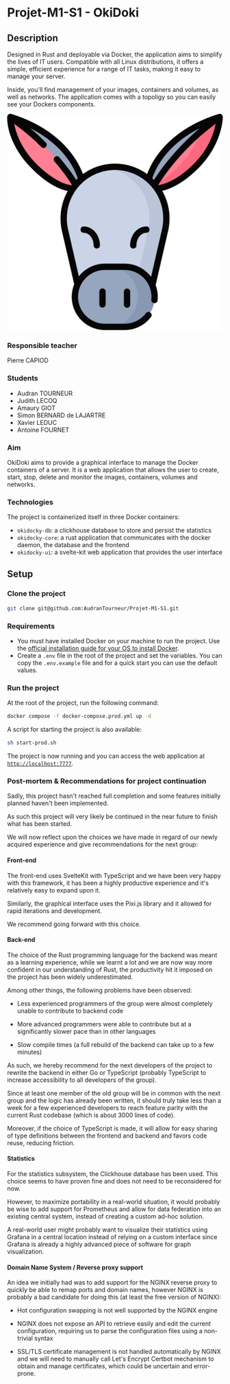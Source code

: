 # Projet-M1-S1 - OkiDoki

## Description

Designed in Rust and deployable via Docker, the application aims to simplify the lives of IT users. Compatible with all Linux distributions, it offers a simple, efficient experience for a range of IT tasks, making it easy to manage your server.

Inside, you'll find management of your images, containers and volumes, as well as networks. The application comes with a topoligy so you can easily see your Dockers components.


![alt text](https://github.com/AudranTourneur/Projet-M1-S1/blob/main/front/static/logo.png?raw=true)

### Responsible teacher

Pierre CAPIOD

### Students

- Audran TOURNEUR
- Judith LECOQ
- Amaury GIOT
- Simon BERNARD de LAJARTRE
- Xavier LEDUC
- Antoine FOURNET

### Aim

OkiDoki aims to provide a graphical interface to manage the Docker containers of a server. It is a web application that
allows the user to create, start, stop, delete and monitor the images, containers, volumes and networks.

### Technologies

The project is containerized itself in three Docker containers:

- `okidocky-db`: a clickhouse database to store and persist the statistics
- `okidocky-core`: a rust application that communicates with the docker daemon, the database and the frontend
- `okidocky-ui`: a svelte-kit web application that provides the user interface

## Setup

### Clone the project

```bash
git clone git@github.com:AudranTourneur/Projet-M1-S1.git
```

### Requirements

- You must have installed Docker on your machine to run the project.
Use the [official installation guide for your OS to install Docker](https://docs.docker.com/engine/install/).
- Create a `.env` file in the root of the project and set the variables. You can copy the `.env.example` file and for a quick start you can use the default values.

### Run the project

At the root of the project, run the following command:

```bash
docker compose -f docker-compose.prod.yml up -d
```

A script for starting the project is also available:

```bash
sh start-prod.sh
```

The project is now running and you can access the web application at [`http://localhost:7777`](http://localhost:7777).

### Post-mortem & Recommendations for project continuation 

Sadly, this project hasn't reached full completion and some features initially planned haven't been implemented.  

As such this project will very likely be continued in the near future to finish what has been started. 

We will now reflect upon the choices we have made in regard of our newly acquired experience and give recommendations for the next group: 

  

#### Front-end 

The front-end uses SvelteKit with TypeScript and we have been very happy with this framework, it has been a highly productive experience and it's relatively easy to expand upon it.  

Similarly, the graphical interface uses the Pixi.js library and it allowed for rapid iterations and development. 

We recommend going forward with this choice. 

  

#### Back-end   

The choice of the Rust programming language for the backend was meant as a learning experience, while we learnt a lot and we are now way more confident in our understanding of Rust, the productivity hit it imposed on the project has been widely underestimated. 

Among other things, the following problems have been observed: 

- Less experienced programmers of the group were almost completely unable to contribute to backend code 

- More advanced programmers were able to contribute but at a significantly slower pace than in other languages 

- Slow compile times (a full rebuild of the backend can take up to a few minutes) 

As such, we hereby recommend for the next developers of the project to rewrite the backend in either Go or TypeScript (probably TypeScript to increase accessibility to all developers of the group). 

Since at least one member of the old group will be in common with the next group and the logic has already been written, it should truly take less than a week for a few experienced developers to reach feature parity with the current Rust codebase (which is about 3000 lines of code). 

Moreover, if the choice of TypeScript is made, it will allow for easy sharing of type definitions between the frontend and backend and favors code reuse, reducing friction. 

  

#### Statistics 

For the statistics subsystem, the Clickhouse database has been used. This choice seems to have proven fine and does not need to be reconsidered for now. 

However, to maximize portability in a real-world situation, it would probably be wise to add support for Prometheus and allow for data federation into an existing central system, instead of creating a custom ad-hoc solution.  

A real-world user might probably want to visualize their statistics using Grafana in a central location instead of relying on a custom interface since Grafana is already a highly advanced piece of software for graph visualization. 

#### Domain Name System / Reverse proxy support 

An idea we initially had was to add support for the NGINX reverse proxy to quickly be able to remap ports and domain names, however NGINX is probably a bad candidate for doing this (at least the free version of NGINX): 

- Hot configuration swapping is not well supported by the NGINX engine 

- NGINX does not expose an API to retrieve easily and edit the current configuration, requiring us to parse the configuration files using a non-trivial syntax 

- SSL/TLS certificate management is not handled automatically by NGINX and we will need to manually call Let's Encrypt Certbot mechanism to obtain and manage certificates, which could be uncertain and error-prone. 
